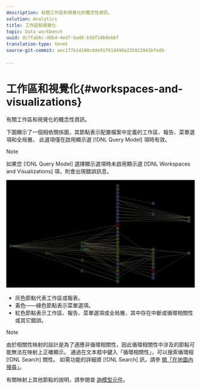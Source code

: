 ```yaml
---
description: 有關工作區和視覺化的概念性資訊。
solution: Analytics
title: 工作區和視覺化
topic: Data workbench
uuid: dc7fab6c-d8b4-4ed7-bad6-b3df14b9ebbf
translation-type: tm+mt
source-git-commit: aec1f7b14198cdde91f61d490a235022943bfedb

---
```



# 工作區和視覺化{#workspaces-and-visualizations}

有關工作區和視覺化的概念性資訊。

下圖顯示了一個相依關係圖，其節點表示配置檔案中定義的工作區、報告、菜單選項和全局層。 此選項僅在啟用顯示選 [!DNL Query Model] 項時有效。

>[!NOTE]
>
>如果您 [!DNL Query Model] 選擇顯示選項時未啟用顯示選 [!DNL Workspaces and Visualizations] 項，則會出現錯誤訊息。

![](assets/vis_DependencyMap_QueryModelandWorkspaces.png)

* 灰色節點代表工作區或報表。
* 黃色——綠色節點表示菜單選項。
* 紅色節點表示工作區、報告、菜單選項或全局層，其中存在中斷或循環相關性或其它錯誤。

>[!NOTE]
>
>由於相關性映射的設計是為了適應非循環相關性，因此循環相關性中涉及的節點可能無法在映射上正確顯示。 通過在文本框中鍵入「循環相關性」，可以搜索循環相 [!DNL Search] 關性。 如需功能的詳細資 [!DNL Search] 訊，請參 [閱「在地圖內搜尋」](../../../../../home/c-get-started/c-admin-intrf/c-dataset-mgrs/c-dep-maps/t-srch-map.md#task-a1e7065a538d46c78a7d28676d880dfb)。

有關映射上其他節點的說明，請參閱查 [詢模型元件](../../../../../home/c-get-started/c-admin-intrf/c-dataset-mgrs/c-dep-maps/c-qry-mod-comp.md#concept-32c6dadd32f74179b026c7e96d47710f)。
